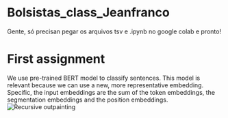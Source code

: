 # Bolsistas_class_Jeanfranco
Gente, só precisan pegar os arquivos tsv e .ipynb no google colab e pronto!
# First assignment
We use pre-trained BERT model to classify sentences. This model is relevant because we can use a new, more representative embedding. Specific, the input embeddings are the sum of the token embeddings, the segmentation embeddings and the position embeddings.
![Recursive outpainting](Img/embedding.png)
